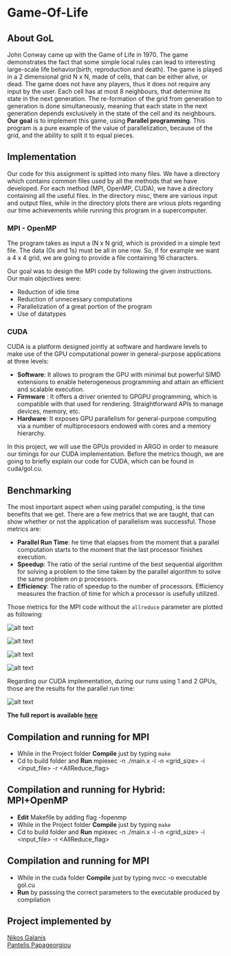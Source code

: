 # Game-Of-Life

## About GoL

John Conway came up with the Game of Life in 1970. The game demonstrates the fact that some simple local rules can lead to interesting large-scale life behavior(birth, reproduction and death). The game is played in a 2 dimensional grid N x N, made of cells, that can be either alive, or dead. The game does not have any players, thus it does not require any input by the user. Each cell has at  most 8 neighbours, that determine its state in the next generation. The re-formation of the grid from generation to generation is done simultaneously, meaning that each state in the next generation depends exclusively in the state of the cell and its neighbours. __Our goal__ is to implement this game, using __Parallel programming__. This program is a pure example of the value of parallelization, because of the grid, and the ability to split it to equal pieces.

## Implementation

Our code for this assignment is spitted into many files. We have a directory which contains common files used by all the methods that we have developed. For each method (MPI, OpenMP, CUDA), we have a directory containing all the useful files. In the directory misc, there are various input and output files, while in the directory plots there are vrious plots regarding our time achievements while running this program in a supercomputer.

### MPI - OpenMP

The program takes as input a  (N x N grid, which is provided in a simple text file. The data (0s and 1s) must be all in one row. So, if for example we want a  4 x 4 grid, we are going to provide a file containing 16 characters.

Our goal was to design the MPI code by following the given instructions. Our main objectives were:
   - Reduction of idle time
   - Reduction of unnecessary computations
   - Parallelization of a great portion of the program
   - Use of datatypes

### CUDA

CUDA is a platform designed jointly at software and hardware levels to make use of the GPU computational power in general-purpose applications at three levels:

  - __Software__: It allows to program the GPU with minimal but powerful SIMD extensions to enable heterogeneous programming and attain an efficient and scalable execution.
  - __Firmware__ : It offers a driver oriented to GPGPU programming, which is compatible with that used for rendering. Straightforward APIs to manage devices, memory, etc.
  - __Hardware__: It exposes GPU parallelism for general-purpose computing via a number of multiprocessors endowed with cores and a memory hierarchy.

 In this project, we will use the GPUs provided in ARGO in order to measure our timings for our CUDA implementation. Before the metrics though, we are going to briefly explain our code for CUDA, which can be found in cuda/gol.cu.

 ## Benchmarking

 The most important aspect when using parallel computing, is the time benefits that we get. There are a few metrics that we are taught, that can show whether or not the application of parallelism was successful. Those metrics are:

- __Parallel Run Time__: he time that elapses from the moment that a parallel computation starts to the moment that the last processor finishes execution.
- __Speedup__: The ratio of the serial runtime of the best sequential algorithm for solving a problem to the time taken by the parallel algorithm to solve the same problem on p processors.
- __Efficiency__: The ratio of speedup to the number of processors. Efficiency measures the fraction of time for which a processor is usefully utilized.

Those metrics for the MPI code without the `allreduce` parameter are plotted as following:


![alt text](plots/MPI%20W_O%20All_Reduce%20Parallel%20TIme%20-%20Small%20Grids.png)


![alt text](plots/MPI%20W_O%20All_Reduce%20Parallel%20TIme%20-%20Big%20Grids.png)

![alt text](plots/MPI%20W_O%20All_Reduce%20Efficiency.png)

![alt text](plots/MPI%20W_O%20All_Reduce%20Speedup.png)

Regarding our CUDA implementation, during our runs using 1 and 2 GPUs, those are the results for the parallel run time:

![alt text](plots/CUDA%20Parallel%20Time.png)

__The full report is available [here](misc/Parallel_Systems_Project.pdf)__


## Compilation and running for MPI 

- While in the Project folder __Compile__ just by typing `make`
- Cd to build folder and __Run__ mpiexec -n <processes> ./main.x -l <loops> -n <grid_size> -i <input_file> -r <AllReduce_flag>
   
## Compilation and running for Hybrid: MPI+OpenMP 

- __Edit__ Makefile by adding flag -fopenmp 
- While in the Project folder __Compile__ just by typing `make`
- Cd to build folder and __Run__ mpiexec -n <processes> ./main.x -l <loops> -n <grid_size> -i <input_file> -r <AllReduce_flag>

## Compilation and running for MPI 

- While in the cuda folder __Compile__ just by typing nvcc -o executable gol.cu
- __Run__ by passsing the correct parameters to the executable produced by compilation

## Project implemented by

[Nikos Galanis](https://github.com/nikosgalanis) \
[Pantelis Papageorgiou](https://github.com/PanPapag/)
